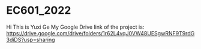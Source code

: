 # EC601_2022
Hi
This is Yuxi Ge
My Google Drive link of the project is:
https://drive.google.com/drive/folders/1r62L4vqJ0VW48UESgwRNF9T9rdG3diDS?usp=sharing
